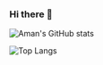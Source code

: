### Hi there 👋

![Aman's GitHub stats](https://github-readme-stats.vercel.app/api?username=amandugar&include_all_commits=true&count_private=true&show_icons=true&theme=dark)


  
![Top Langs](https://github-readme-stats.vercel.app/api/top-langs/?username=amandugar)

<!--
**amandugar/amandugar** is a ✨ _special_ ✨ repository because its `README.md` (this file) appears on your GitHub profile.

Here are some ideas to get you started:

- 🔭 I’m currently working on ...
- 🌱 I’m currently learning ...
- 👯 I’m looking to collaborate on ...
- 🤔 I’m looking for help with ...
- 💬 Ask me about ...
- 📫 How to reach me: ...
- 😄 Pronouns: ...
- ⚡ Fun fact: ...
-->
